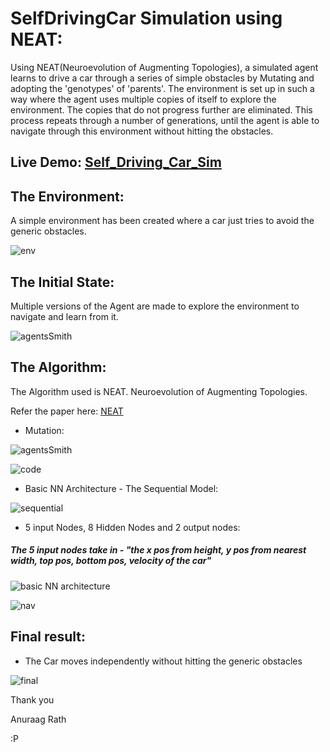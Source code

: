 # SelfDrivingCar Simulation using NEAT:
Using NEAT(Neuroevolution of Augmenting Topologies), a simulated agent learns to drive a car through a series of simple obstacles by Mutating and adopting the 'genotypes' of 'parents'. The environment is set up in such a way where the agent uses multiple copies of itself to explore the environment. The copies that do not progress further are eliminated. This process repeats through a number of generations, until the agent is able to navigate through this environment without hitting the obstacles.

## Live Demo: [Self_Driving_Car_Sim](https://anuraagrath.github.io/SelfDrivingCar-using-NEAT/)

## The Environment:

A simple environment has been created where a car just tries to avoid the generic obstacles.

![env](/img/8.png)

## The Initial State:

Multiple versions of the Agent are made to explore the environment to navigate and learn from it. 

![agentsSmith](/img/1.png)

## The Algorithm:

The Algorithm used is NEAT. Neuroevolution of Augmenting Topologies. 

Refer the paper here: [NEAT](http://nn.cs.utexas.edu/downloads/papers/stanley.ec02.pdf)

- Mutation:

![agentsSmith](/img/10.png)

![code](/img/3.png)

- Basic NN Architecture - The Sequential Model:

![sequential](/img/4.png)

- 5 input Nodes, 8 Hidden Nodes and 2 output nodes:

##### The 5 input nodes take in - "the x pos from height, y pos from nearest width, top pos, bottom pos, velocity of the car"   


![basic NN architecture](/img/5.png)

![nav](/img/7.png)

## Final result:

- The Car moves independently without hitting the generic obstacles

![final](/img/2.png)

Thank you

Anuraag Rath 

:P
